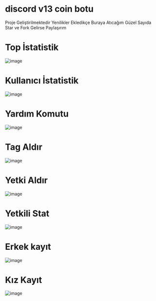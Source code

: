 # discord v13 coin botu
Proje Geliştirilmektedir Yenilikler Ekledikçe Buraya Atıcağım
Güzel Sayıda Star ve Fork Gelirse Paylaşırım

# Top İstatistik
![image](https://media.discordapp.net/attachments/949237124119543859/978609859572424755/Ekran_Alnts.PNG)
# Kullanıcı İstatistik
![image](https://media.discordapp.net/attachments/949237124119543859/978609859794731029/Ekran_Alnts2.PNG)
# Yardım Komutu
![image](https://media.discordapp.net/attachments/949237124119543859/978609860126076938/Ekran_Alnts3.PNG)
# Tag Aldır
![image](https://media.discordapp.net/attachments/949237124119543859/978610368417005568/Screenshot_2022-05-24-13-48-01-00_572064f74bd5f9fa804b05334aa4f912.jpg)
# Yetki Aldır
![image](https://media.discordapp.net/attachments/949237124119543859/978610368769298452/Screenshot_2022-05-24-13-47-40-25_572064f74bd5f9fa804b05334aa4f912.jpg)
# Yetkili Stat
![image](https://media.discordapp.net/attachments/949237124119543859/978610369180336128/Screenshot_2022-05-24-13-47-03-60_572064f74bd5f9fa804b05334aa4f912.jpg)
# Erkek kayıt
![image](https://media.discordapp.net/attachments/949237124119543859/978610711150358538/Screenshot_2022-05-24-13-49-20-39_572064f74bd5f9fa804b05334aa4f912.jpg)
# Kız Kayıt
![image](https://media.discordapp.net/attachments/949237124119543859/978610711406215168/Screenshot_2022-05-24-13-48-51-79_572064f74bd5f9fa804b05334aa4f912.jpg)

